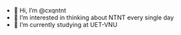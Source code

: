 - 👋 Hi, I’m @cxqntnt
- 👀 I’m interested in thinking about NTNT every single day
- 🌱 I’m currently studying at UET-VNU

<!---
cxqntnt/cxqntnt is a ✨ special ✨ repository because its `README.md` (this file) appears on your GitHub profile.
You can click the Preview link to take a look at your changes.
--->
